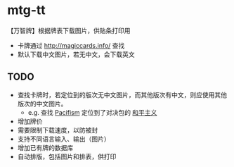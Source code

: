# mtg-tt
【万智牌】根据牌表下载图片，供贴条打印用

* 卡牌通过 http://magiccards.info/ 查找
* 默认下载中文图片，若无中文，会下载英文

## TODO
* 查找卡牌时，若定位到的版次无中文图片，而其他版次有中文，则应使用其他版次的中文图片。
  * e.g. 查找 [Pacifism](http://magiccards.info/query?q=Pacifism) 定位到了对决包的 [和平主义](http://magiccards.info/ddadvd/en/17.html)
* 增加牌价
* 需要限制下载速度，以防被封
* 支持不同语言输入、输出（图片）
* 增加已有牌的数据库
* 自动排版，包括图片和排表，供打印
